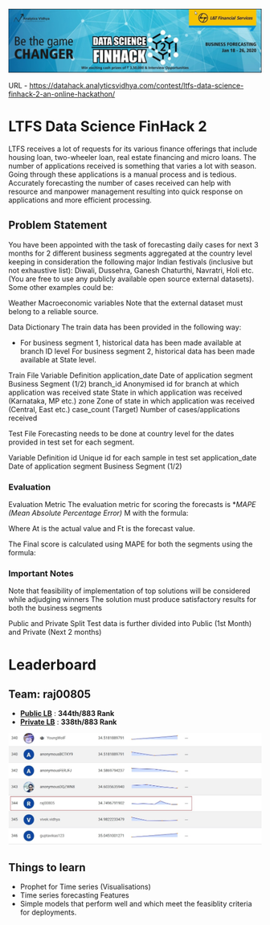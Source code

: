 ![title](ltfs2.jpg)

URL - https://datahack.analyticsvidhya.com/contest/ltfs-data-science-finhack-2-an-online-hackathon/

# LTFS Data Science FinHack 2

LTFS receives a lot of requests for its various finance offerings that include housing loan, two-wheeler loan, real estate financing and micro loans. The number of applications received is something that varies a lot with season. Going through these applications is a manual process and is tedious. Accurately forecasting the number of cases received can help with resource and manpower management resulting into quick response on applications and more efficient processing.

## Problem Statement
You have been appointed with the task of forecasting daily cases for next 3 months for 2 different business segments aggregated at the country level keeping in consideration the following major Indian festivals (inclusive but not exhaustive list): Diwali, Dussehra, Ganesh Chaturthi, Navratri, Holi etc. (You are free to use any publicly available open source external datasets). Some other examples could be:

Weather Macroeconomic variables Note that the external dataset must belong to a reliable source.

Data Dictionary The train data has been provided in the following way:

* For business segment 1, historical data has been made available at branch ID level For business segment 2, historical data has been made available at State level.

Train File Variable Definition application_date Date of application segment Business Segment (1/2) branch_id Anonymised id for branch at which application was received state State in which application was received (Karnataka, MP etc.) zone Zone of state in which application was received (Central, East etc.) case_count (Target) Number of cases/applications received

Test File Forecasting needs to be done at country level for the dates provided in test set for each segment.

Variable Definition id Unique id for each sample in test set application_date Date of application segment Business Segment (1/2)

### Evaluation
Evaluation Metric The evaluation metric for scoring the forecasts is **MAPE (Mean Absolute Percentage Error)* M with the formula:


Where At is the actual value and Ft is the forecast value.

The Final score is calculated using MAPE for both the segments using the formula:

### Important Notes

Note that feasibility of implementation of top solutions will be considered while adjudging winners The solution must produce satisfactory results for both the business segments

Public and Private Split Test data is further divided into Public (1st Month) and Private (Next 2 months)

# Leaderboard
## Team:  raj00805

* **[Public LB](https://datahack.analyticsvidhya.com/contest/ltfs-data-science-finhack-2-an-online-hackathon)** : **344th/883 Rank**
* **[Private LB](https://datahack.analyticsvidhya.com/contest/ltfs-data-science-finhack-2-an-online-hackathon)** : **338th/883 Rank**

![title](rank.jpg)


## Things to learn
* Prophet for Time series (Visualisations)
* Time series forecasting Features
* Simple models that perform well and which meet the feasiblity criteria for deployments.

